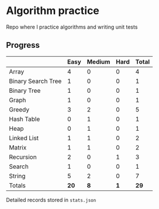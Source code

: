# Algorithm practice

Repo where I practice algorithms and writing unit tests

<!-- note: currently i am not testing for python, as i have not (yet) learned any python testing frameworks. -->
<!-- todo: display the json data in some online visualization (probably with github pages). -->

## Progress

<!-- { javascript: 19, python: 9, both: 1 } -->
| |Easy|Medium|Hard|Total|
|-|-|-|-|-|
|Array|4|0|0|4|
|Binary Search Tree|1|0|0|1|
|Binary Tree|1|0|0|1|
|Graph|1|0|0|1|
|Greedy|3|2|0|5|
|Hash Table|0|1|0|1|
|Heap|0|1|0|1|
|Linked List|1|1|0|2|
|Matrix|1|1|0|2|
|Recursion|2|0|1|3|
|Search|1|0|0|1|
|String|5|2|0|7|
|Totals|**20**|**8**|**1**|**29**|

Detailed records stored in `stats.json`
